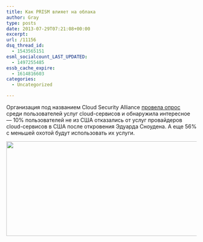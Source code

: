 ```yaml
---
title: Как PRISM влияет на облака
author: Gray
type: posts
date: 2013-07-29T07:21:08+00:00
excerpt:
url: /11156
dsq_thread_id:
  - 1543565151
esml_socialcount_LAST_UPDATED:
  - 1497255485
essb_cache_expire:
  - 1614816603
categories:
  - Uncategorized

---
```








Организация под названием Cloud Security Alliance [провела опрос][1] среди пользователей услуг cloud-сервисов и обнаружила интересное — 10% пользователей не из США отказались от услуг провайдеров cloud-сервисов в США после откровения Эдуарда Сноудена. А еще 56% с меньшей охотой будут использовать их услуги. 

<img src="https://i0.wp.com/s.blogimg.net/survey1CSA.png?resize=631%2C251" alt="" width="631" height="251" data-recalc-dims="1" />

 [1]: http://arstechnica.com/tech-policy/2013/07/prism-revelations-result-in-lost-business-for-us-cloud-companies/